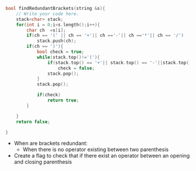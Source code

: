 ```C++
bool findRedundantBrackets(string &s){
    // Write your code here.
    stack<char> stack;
    for(int i = 0;i<s.length();i++){
        char ch  =s[i];
        if(ch == '(' || ch == '+'|| ch =='-'|| ch =='*'|| ch == '/')
            stack.push(ch);
        if(ch == ')'){
            bool check = true;
            while(stack.top()!='('){
                if(stack.top() == '+'|| stack.top() == '-'||stack.top() =='*'|| stack.top() =='/')
                    check = false;
                stack.pop();
            }
            stack.pop();

            if(check)
                return true;
        }

    }
    return false;

}

```
- When are brackets redundant:
	- When there is no operator existing between two parenthesis
- Create a flag to check that if there exist an operator between an opening and closing parenthesis
